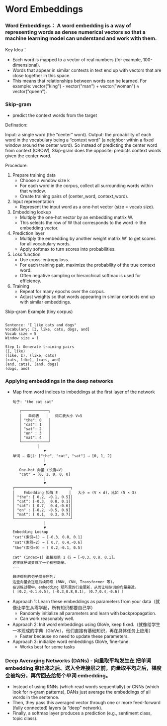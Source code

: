 # Word Embeddings

### Word Embeddings： A word embedding is a way of representing words as dense numerical vectors so that a machine learning model can understand and work with them.
Key Idea： 
- Each word is mapped to a vector of real numbers (for example, 100-dimensional).
- Words that appear in similar contexts in text end up with vectors that are close together in this space.
- This means that relationships between words can be learned. For example: vector("king") - vector("man") + vector("woman") ≈ vector("queen").


### Skip-gram
- predict the context words from the target

Defination:  

Input: a single word (the “center” word).
Output: the probability of each word in the vocabulary being a “context word” (a neighbor within a fixed window around the center word).
So instead of predicting the center word from context (CBOW), Skip-gram does the opposite: predicts context words given the center word.

Procedure:

1. Prepare training data
   - Choose a window size k
   - For each word in the corpus, collect all surrounding words within that window.
   - Create training pairs of (center_word, context_word).
2. Input representation
   - Represent the input word as a one-hot vector (size = vocab size).
3. Embedding lookup
   - Multiply the one-hot vector by an embedding matrix W.
   - This selects the row of W that corresponds to the word → the embedding vector.
4. Prediction layer
   - Multiply the embedding by another weight matrix W' to get scores for all vocabulary words.
   - Apply softmax to turn scores into probabilities.
5. Loss function
   - Use cross-entropy loss.
   - For each training pair, maximize the probability of the true context word.
   - Often negative sampling or hierarchical softmax is used for efficiency.
6. Training
   - Repeat for many epochs over the corpus.
   - Adjust weights so that words appearing in similar contexts end up with similar embeddings.
     
Skip-gram Example (tiny corpus)
```

Sentence: "I like cats and dogs"
Vocabulary: [I, like, cats, dogs, and]
Vocab size = 5
Window size = 1

Step 1: Generate training pairs
(I, like)
(like, I), (like, cats)
(cats, like), (cats, and)
(and, cats), (and, dogs)
(dogs, and)
```






### Applying embeddings in the deep networks
- Map from word indices to imbeddings at the first layer of the network
     ```
     句子: "the cat sat"

        ┌────────────┐
        │   单词表   │   词汇表大小 V=5
        │ "the": 0   │
        │ "cat": 1   │
        │ "sat": 2   │
        │ "on" : 3   │
        │ "mat": 4   │
        └────────────┘
                │
                   ▼
   单词 → 索引: ["the", "cat", "sat"] → [0, 1, 2]
                   │
                   ▼
        One-hot 向量 (长度=V)
        "cat" → [0, 1, 0, 0, 0]
                   │
                   ▼
    ┌─────────────────────────┐
    │    Embedding 矩阵 E     │   大小 = (V × d)，比如 (5 × 3)
    │ "the": [ 0.2, -0.1, 0.5]│
    │ "cat": [-0.3,  0.8, 0.1]│
    │ "sat": [ 0.7,  0.4,-0.6]│
    │ "on" : [-0.2, -0.5, 0.9]│
    │ "mat": [ 0.1,  0.3, 0.7]│
    └─────────────────────────┘
                   │
                   ▼
   Embedding Lookup
   "cat"(索引=1) → [-0.3, 0.8, 0.1]
   "sat"(索引=2) → [ 0.7, 0.4,-0.6]
   "the"(索引=0) → [ 0.2,-0.1, 0.5]
   
   cat" (index=1) 直接取第 1 行 → [-0.3, 0.8, 0.1]。
   这样就把词变成了一个稠密向量。
   ---
   
   最终得到的句子向量序列:
   这些向量会送进后续网络 (RNN, CNN, Transformer 等)。
   在训练过程中，embedding 矩阵里的行会更新，从而让相似词的向量靠近。
   [ [0.2,-0.1,0.5], [-0.3,0.8,0.1], [0.7,0.4,-0.6] ]
   ```
- Approach 1: Learn these embeddings as parameters from your data（就像让学生从零学起，所有知识都要自己学）
  -  Randomly initialize all parameters and learn with backpropagation.
  -  Can work reasonably well.
- Approach 2: Init word embeddings using GloVe, keep fixed.（就像给学生一本现成的字典（GloVe），他们直接有基础知识，再在具体任务上应用）
  - Faster because no need to update these parameters.
- Approach 3: initialize word embeddings GloVe, fine-tune
   -  Works best for some tasks
 
### Deep Averaging Networks (DANs) - 向量取平均发生在 把单词 embedding 拿出来之后、送入全连接层之前，向量取平均之后，梯度会被均分，再传回去给每个单词 embedding。
   - Instead of using RNNs (which read words sequentially) or CNNs (which look for n-gram patterns), DANs just average the embeddings of all words in the sentence.
   - Then, they pass this averaged vector through one or more feed-forward (fully connected) layers (a “deep” network).
   - Finally, a softmax layer produces a prediction (e.g., sentiment class, topic class).
   



